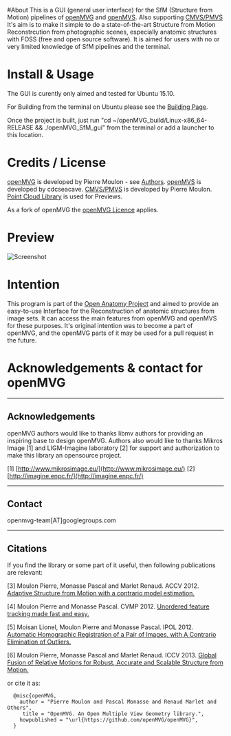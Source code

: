 #About 
This is a GUI (general user interface) for the SfM (Structure from Motion) pipelines of [openMVG](http://imagine.enpc.fr/~moulonp/openMVG/) and [openMVS](https://github.com/cdcseacave/openMVS). Also supporting [CMVS/PMVS](https://github.com/pmoulon/CMVS-PMVS) 
It's aim is to make it simple to do a state-of-the-art Structure from Motion Reconstrcution from photographic scenes, especially anatomic structures with FOSS (free and open source software). It is aimed for users with no or very limited knowledge of SfM pipelines and the terminal.

# Install & Usage
The GUI is curently only aimed and tested for Ubuntu 15.10.

For Building from the terminal on Ubuntu please see the [Building Page](https://github.com/open-anatomy/SfM_gui_for_openMVG/blob/master/BUILD.md).

Once the project is built, just run "cd ~/openMVG_build/Linux-x86_64-RELEASE && ./openMVG_SfM_gui" from the terminal or add a launcher to this location.

# Credits / License
[openMVG](https://github.com/openMVG/openMVG) is developed by Pierre Moulon - see [Authors](https://github.com/openMVG/openMVG/blob/master/AUTHORS). 
[openMVS](https://github.com/cdcseacave/openMVS) is developed by cdcseacave.
[CMVS/PMVS](https://github.com/pmoulon/CMVS-PMVS) is developed by Pierre Moulon. 
[Point Cloud Library](https://github.com/PointCloudLibrary) is used for Previews.

As a fork of openMVG the [openMVG Licence](https://github.com/openMVG/openMVG/blob/master/license.openMVG) applies.

# Preview
![Screenshot](https://github.com/open-anatomy/SfM_gui_for_openMVG/raw/master/docs/screenshot.png)

# Intention
This program is part of the [Open Anatomy Project](https://github.com/open-anatomy) and aimed to provide an easy-to-use Interface for the Reconstruction of anatomic structures from image sets. It can access the main features from openMVG and openMVS for these purposes. It's original intention was to become a part of openMVG, and the openMVG parts of it may be used for a pull request in the future.

# Acknowledgements & contact for openMVG
----------------
Acknowledgements
----------------

openMVG authors would like to thanks libmv authors for providing an inspiring 
base to design openMVG. Authors also would like to thanks Mikros Image [1] 
and LIGM-Imagine laboratory [2] for support and authorization to make this
library an opensource project.

[1] [http://www.mikrosimage.eu/](http://www.mikrosimage.eu/)
[2] [http://imagine.enpc.fr/](http://imagine.enpc.fr/)

---------
Contact
---------

openmvg-team[AT]googlegroups.com


---------
Citations
---------

If you find the library or some part of it useful, then following
publications are relevant:

[3] Moulon Pierre, Monasse Pascal and Marlet Renaud. ACCV 2012.
[Adaptive Structure from Motion with a contrario model estimation.](http://hal.archives-ouvertes.fr/index.php?halsid=1n2qdqiv2a0l5eq7qpos9us752&view_this_doc=hal-00769266&version=1)

[4] Moulon Pierre and Monasse Pascal. CVMP 2012.
[Unordered feature tracking made fast and easy.](http://hal.archives-ouvertes.fr/index.php?halsid=ggdarhl8cv1j6ohq2073eok8q3&view_this_doc=hal-00769267&version=1)

[5] Moisan Lionel, Moulon Pierre and Monasse Pascal. IPOL 2012.
[Automatic Homographic Registration of a Pair of Images, with A Contrario Elimination of Outliers.](http://dx.doi.org/10.5201/ipol.2012.mmm-oh)

[6] Moulon Pierre, Monasse Pascal and Marlet Renaud. ICCV 2013.
[Global Fusion of Relative Motions for Robust, Accurate and Scalable Structure from Motion.](http://imagine.enpc.fr/~moulonp/publis/iccv2013/index.html)

or cite it as:

```
  @misc{openMVG,
    author = "Pierre Moulon and Pascal Monasse and Renaud Marlet and Others",
     title = "OpenMVG. An Open Multiple View Geometry library.",
    howpublished = "\url{https://github.com/openMVG/openMVG}",
  }
```
